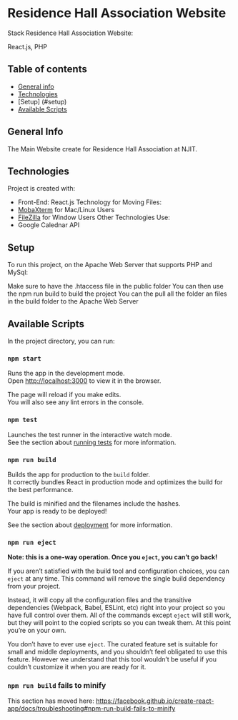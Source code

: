 # Residence Hall Association Website

Stack Residence Hall Association Website:

React.js, PHP
## Table of contents
* [General info](#general-info)
* [Technologies](#technologies)
* [Setup] (#setup)
* [Available Scripts](#available-scripts)

## General Info

The Main Website create for Residence Hall Association at NJIT.

## Technologies
Project is created with:
* Front-End: React.js
Technology for Moving Files:
* [MobaXterm](https://mobaxterm.mobatek.net/) for Mac/Linux Users
* [FileZilla](https://filezilla-project.org/) for Window Users
Other Technologies Use:
* Google Calednar API

## Setup
To run this project, on the Apache Web Server that supports PHP and MySql:

Make sure to have the .htaccess file in the public folder
You can then use the npm run build to build the project
You can the pull all the folder an files in the build folder to the Apache Web Server


## Available Scripts

In the project directory, you can run:

### `npm start`

Runs the app in the development mode.<br />
Open [http://localhost:3000](http://localhost:3000) to view it in the browser.

The page will reload if you make edits.<br />
You will also see any lint errors in the console.

### `npm test`

Launches the test runner in the interactive watch mode.<br />
See the section about [running tests](https://facebook.github.io/create-react-app/docs/running-tests) for more information.

### `npm run build`

Builds the app for production to the `build` folder.<br />
It correctly bundles React in production mode and optimizes the build for the best performance.

The build is minified and the filenames include the hashes.<br />
Your app is ready to be deployed!

See the section about [deployment](https://facebook.github.io/create-react-app/docs/deployment) for more information.

### `npm run eject`

**Note: this is a one-way operation. Once you `eject`, you can’t go back!**

If you aren’t satisfied with the build tool and configuration choices, you can `eject` at any time. This command will remove the single build dependency from your project.

Instead, it will copy all the configuration files and the transitive dependencies (Webpack, Babel, ESLint, etc) right into your project so you have full control over them. All of the commands except `eject` will still work, but they will point to the copied scripts so you can tweak them. At this point you’re on your own.

You don’t have to ever use `eject`. The curated feature set is suitable for small and middle deployments, and you shouldn’t feel obligated to use this feature. However we understand that this tool wouldn’t be useful if you couldn’t customize it when you are ready for it.

### `npm run build` fails to minify

This section has moved here: https://facebook.github.io/create-react-app/docs/troubleshooting#npm-run-build-fails-to-minify
